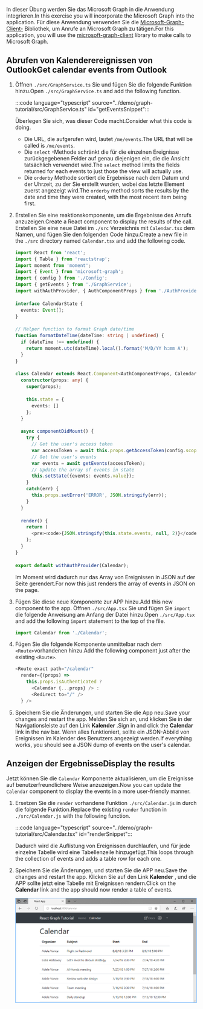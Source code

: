 <!-- markdownlint-disable MD002 MD041 -->

<span data-ttu-id="42f69-101">In dieser Übung werden Sie das Microsoft Graph in die Anwendung integrieren.</span><span class="sxs-lookup"><span data-stu-id="42f69-101">In this exercise you will incorporate the Microsoft Graph into the application.</span></span> <span data-ttu-id="42f69-102">Für diese Anwendung verwenden Sie die [Microsoft-Graph-Client-](https://github.com/microsoftgraph/msgraph-sdk-javascript) Bibliothek, um Anrufe an Microsoft Graph zu tätigen.</span><span class="sxs-lookup"><span data-stu-id="42f69-102">For this application, you will use the [microsoft-graph-client](https://github.com/microsoftgraph/msgraph-sdk-javascript) library to make calls to Microsoft Graph.</span></span>

## <a name="get-calendar-events-from-outlook"></a><span data-ttu-id="42f69-103">Abrufen von Kalenderereignissen von Outlook</span><span class="sxs-lookup"><span data-stu-id="42f69-103">Get calendar events from Outlook</span></span>

1. <span data-ttu-id="42f69-104">Öffnen `./src/GraphService.ts` Sie und fügen Sie die folgende Funktion hinzu.</span><span class="sxs-lookup"><span data-stu-id="42f69-104">Open `./src/GraphService.ts` and add the following function.</span></span>

    :::code language="typescript" source="../demo/graph-tutorial/src/GraphService.ts" id="getEventsSnippet":::

    <span data-ttu-id="42f69-105">Überlegen Sie sich, was dieser Code macht.</span><span class="sxs-lookup"><span data-stu-id="42f69-105">Consider what this code is doing.</span></span>

    - <span data-ttu-id="42f69-106">Die URL, die aufgerufen wird, lautet `/me/events`.</span><span class="sxs-lookup"><span data-stu-id="42f69-106">The URL that will be called is `/me/events`.</span></span>
    - <span data-ttu-id="42f69-107">Die `select` -Methode schränkt die für die einzelnen Ereignisse zurückgegebenen Felder auf genau diejenigen ein, die die Ansicht tatsächlich verwendet wird.</span><span class="sxs-lookup"><span data-stu-id="42f69-107">The `select` method limits the fields returned for each events to just those the view will actually use.</span></span>
    - <span data-ttu-id="42f69-108">Die `orderby` Methode sortiert die Ergebnisse nach dem Datum und der Uhrzeit, zu der Sie erstellt wurden, wobei das letzte Element zuerst angezeigt wird.</span><span class="sxs-lookup"><span data-stu-id="42f69-108">The `orderby` method sorts the results by the date and time they were created, with the most recent item being first.</span></span>

1. <span data-ttu-id="42f69-109">Erstellen Sie eine reaktionskomponente, um die Ergebnisse des Anrufs anzuzeigen.</span><span class="sxs-lookup"><span data-stu-id="42f69-109">Create a React component to display the results of the call.</span></span> <span data-ttu-id="42f69-110">Erstellen Sie eine neue Datei im `./src` Verzeichnis mit `Calendar.tsx` dem Namen, und fügen Sie den folgenden Code hinzu.</span><span class="sxs-lookup"><span data-stu-id="42f69-110">Create a new file in the `./src` directory named `Calendar.tsx` and add the following code.</span></span>

    ```typescript
    import React from 'react';
    import { Table } from 'reactstrap';
    import moment from 'moment';
    import { Event } from 'microsoft-graph';
    import { config } from './Config';
    import { getEvents } from './GraphService';
    import withAuthProvider, { AuthComponentProps } from './AuthProvider';

    interface CalendarState {
      events: Event[];
    }

    // Helper function to format Graph date/time
    function formatDateTime(dateTime: string | undefined) {
      if (dateTime !== undefined) {
        return moment.utc(dateTime).local().format('M/D/YY h:mm A');
      }
    }

    class Calendar extends React.Component<AuthComponentProps, CalendarState> {
      constructor(props: any) {
        super(props);

        this.state = {
          events: []
        };
      }

      async componentDidMount() {
        try {
          // Get the user's access token
          var accessToken = await this.props.getAccessToken(config.scopes);
          // Get the user's events
          var events = await getEvents(accessToken);
          // Update the array of events in state
          this.setState({events: events.value});
        }
        catch(err) {
          this.props.setError('ERROR', JSON.stringify(err));
        }
      }

      render() {
        return (
          <pre><code>{JSON.stringify(this.state.events, null, 2)}</code></pre>
        );
      }
    }

    export default withAuthProvider(Calendar);
    ```

    <span data-ttu-id="42f69-111">Im Moment wird dadurch nur das Array von Ereignissen in JSON auf der Seite gerendert.</span><span class="sxs-lookup"><span data-stu-id="42f69-111">For now this just renders the array of events in JSON on the page.</span></span>

1. <span data-ttu-id="42f69-112">Fügen Sie diese neue Komponente zur APP hinzu.</span><span class="sxs-lookup"><span data-stu-id="42f69-112">Add this new component to the app.</span></span> <span data-ttu-id="42f69-113">Öffnen `./src/App.tsx` Sie und fügen Sie `import` die folgende Anweisung am Anfang der Datei hinzu.</span><span class="sxs-lookup"><span data-stu-id="42f69-113">Open `./src/App.tsx` and add the following `import` statement to the top of the file.</span></span>

    ```typescript
    import Calendar from './Calendar';
    ```

1. <span data-ttu-id="42f69-114">Fügen Sie die folgende Komponente unmittelbar nach dem `<Route>`vorhandenen hinzu.</span><span class="sxs-lookup"><span data-stu-id="42f69-114">Add the following component just after the existing `<Route>`.</span></span>

    ```typescript
    <Route exact path="/calendar"
      render={(props) =>
        this.props.isAuthenticated ?
          <Calendar {...props} /> :
          <Redirect to="/" />
      } />
    ```

1. <span data-ttu-id="42f69-115">Speichern Sie die Änderungen, und starten Sie die App neu.</span><span class="sxs-lookup"><span data-stu-id="42f69-115">Save your changes and restart the app.</span></span> <span data-ttu-id="42f69-116">Melden Sie sich an, und klicken Sie in der Navigationsleiste auf den Link **Kalender** .</span><span class="sxs-lookup"><span data-stu-id="42f69-116">Sign in and click the **Calendar** link in the nav bar.</span></span> <span data-ttu-id="42f69-117">Wenn alles funktioniert, sollte ein JSON-Abbild von Ereignissen im Kalender des Benutzers angezeigt werden.</span><span class="sxs-lookup"><span data-stu-id="42f69-117">If everything works, you should see a JSON dump of events on the user's calendar.</span></span>

## <a name="display-the-results"></a><span data-ttu-id="42f69-118">Anzeigen der Ergebnisse</span><span class="sxs-lookup"><span data-stu-id="42f69-118">Display the results</span></span>

<span data-ttu-id="42f69-119">Jetzt können Sie die `Calendar` Komponente aktualisieren, um die Ereignisse auf benutzerfreundlichere Weise anzuzeigen.</span><span class="sxs-lookup"><span data-stu-id="42f69-119">Now you can update the `Calendar` component to display the events in a more user-friendly manner.</span></span>

1. <span data-ttu-id="42f69-120">Ersetzen Sie die `render` vorhandene Funktion `./src/Calendar.js` in durch die folgende Funktion.</span><span class="sxs-lookup"><span data-stu-id="42f69-120">Replace the existing `render` function in `./src/Calendar.js` with the following function.</span></span>

    :::code language="typescript" source="../demo/graph-tutorial/src/Calendar.tsx" id="renderSnippet":::

    <span data-ttu-id="42f69-121">Dadurch wird die Auflistung von Ereignissen durchlaufen, und für jede einzelne Tabelle wird eine Tabellenzeile hinzugefügt.</span><span class="sxs-lookup"><span data-stu-id="42f69-121">This loops through the collection of events and adds a table row for each one.</span></span>

1. <span data-ttu-id="42f69-122">Speichern Sie die Änderungen, und starten Sie die APP neu.</span><span class="sxs-lookup"><span data-stu-id="42f69-122">Save the changes and restart the app.</span></span> <span data-ttu-id="42f69-123">Klicken Sie auf den Link **Kalender** , und die APP sollte jetzt eine Tabelle mit Ereignissen rendern.</span><span class="sxs-lookup"><span data-stu-id="42f69-123">Click on the **Calendar** link and the app should now render a table of events.</span></span>

    ![Ein Screenshot der Tabelle mit Ereignissen](./images/add-msgraph-01.png)
